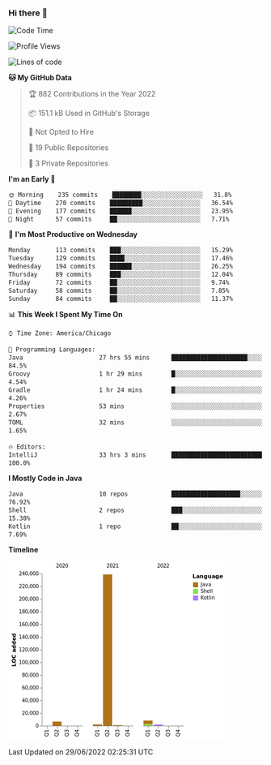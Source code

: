 ### Hi there 👋


<!--START_SECTION:waka-->
![Code Time](http://img.shields.io/badge/Code%20Time-2%2C316%20hrs%2026%20mins-blue)

![Profile Views](http://img.shields.io/badge/Profile%20Views-4-blue)

![Lines of code](https://img.shields.io/badge/From%20Hello%20World%20I%27ve%20Written-259%20Thousand%20lines%20of%20code-blue)

**🐱 My GitHub Data** 

> 🏆 882 Contributions in the Year 2022
 > 
> 📦 151.1 kB Used in GitHub's Storage 
 > 
> 🚫 Not Opted to Hire
 > 
> 📜 19 Public Repositories 
 > 
> 🔑 3 Private Repositories  
 > 
**I'm an Early 🐤** 

```text
🌞 Morning    235 commits    ████████░░░░░░░░░░░░░░░░░   31.8% 
🌆 Daytime    270 commits    █████████░░░░░░░░░░░░░░░░   36.54% 
🌃 Evening    177 commits    ██████░░░░░░░░░░░░░░░░░░░   23.95% 
🌙 Night      57 commits     ██░░░░░░░░░░░░░░░░░░░░░░░   7.71%

```
📅 **I'm Most Productive on Wednesday** 

```text
Monday       113 commits    ███░░░░░░░░░░░░░░░░░░░░░░   15.29% 
Tuesday      129 commits    ████░░░░░░░░░░░░░░░░░░░░░   17.46% 
Wednesday    194 commits    ██████░░░░░░░░░░░░░░░░░░░   26.25% 
Thursday     89 commits     ███░░░░░░░░░░░░░░░░░░░░░░   12.04% 
Friday       72 commits     ██░░░░░░░░░░░░░░░░░░░░░░░   9.74% 
Saturday     58 commits     ██░░░░░░░░░░░░░░░░░░░░░░░   7.85% 
Sunday       84 commits     ██░░░░░░░░░░░░░░░░░░░░░░░   11.37%

```


📊 **This Week I Spent My Time On** 

```text
⌚︎ Time Zone: America/Chicago

💬 Programming Languages: 
Java                     27 hrs 55 mins      █████████████████████░░░░   84.5% 
Groovy                   1 hr 29 mins        █░░░░░░░░░░░░░░░░░░░░░░░░   4.54% 
Gradle                   1 hr 24 mins        █░░░░░░░░░░░░░░░░░░░░░░░░   4.26% 
Properties               53 mins             ░░░░░░░░░░░░░░░░░░░░░░░░░   2.67% 
TOML                     32 mins             ░░░░░░░░░░░░░░░░░░░░░░░░░   1.65%

🔥 Editors: 
IntelliJ                 33 hrs 3 mins       █████████████████████████   100.0%

```

**I Mostly Code in Java** 

```text
Java                     10 repos            ███████████████████░░░░░░   76.92% 
Shell                    2 repos             ███░░░░░░░░░░░░░░░░░░░░░░   15.38% 
Kotlin                   1 repo              ██░░░░░░░░░░░░░░░░░░░░░░░   7.69%

```


**Timeline**

![Chart not found](https://raw.githubusercontent.com/powercasgamer/powercasgamer/master/charts/bar_graph.png) 


 Last Updated on 29/06/2022 02:25:31 UTC
<!--END_SECTION:waka-->
